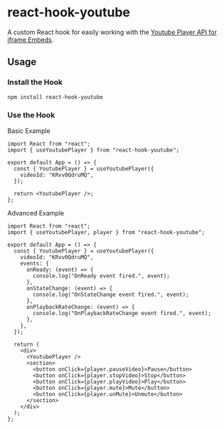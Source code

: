# react-hook-youtube

A custom React hook for easily working with the [Youtube Player API for iframe Embeds](https://developers.google.com/youtube/iframe_api_reference).

## Usage

### Install the Hook

```bash
npm install react-hook-youtube
```

### Use the Hook

Basic Example

```tsx
import React from "react";
import { useYoutubePlayer } from "react-hook-youtube";

export default App = () => {
  const { YoutubePlayer } = useYoutubePlayer({
    videoId: "KRvv0QdruMQ",
  });

  return <YoutubePlayer />;
};
```

Advanced Example

```tsx
import React from "react";
import { useYoutubePlayer, player } from "react-hook-youtube";

export default App = () => {
  const { YoutubePlayer } = useYoutubePlayer({
    videoId: "KRvv0QdruMQ",
    events: {
      onReady: (event) => {
        console.log("OnReady event fired.", event);
      },
      onStateChange: (event) => {
        console.log("OnStateChange event fired.", event);
      },
      onPlaybackRateChange: (event) => {
        console.log("OnPlaybackRateChange event fired.", event);
      },
    },
  });

  return (
    <div>
      <YoutubePlayer />
      <section>
        <button onClick={player.pauseVideo}>Pause</button>
        <button onClick={player.stopVideo}>Stop</button>
        <button onClick={player.playVideo}>Play</button>
        <button onClick={player.mute}>Mute</button>
        <button onClick={player.unMute}>Unmute</button>
      </section>
    </div>
  );
};
```
